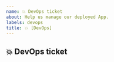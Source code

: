 ```yaml
---
name: 💥 DevOps ticket
about: Help us manage our deployed App.
labels: devops
title: 💥 [DevOps]
---
```


## 💥 DevOps ticket
<!-- Describe your issue in detail. Include screenshots if needed. Give us as much information as possible. Use a clear and concise description of what the problem is.-->
